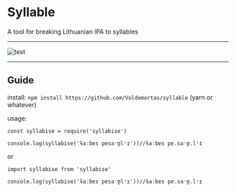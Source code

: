 # Syllable

A tool for breaking Lithuanian IPA to syllables

---

![test](https://github.com/voldemortas/syllable/actions/workflows/test.yml/badge.svg)

---

## Guide

install: `npm install https://github.com/Voldemortas/syllable` (yarn or whatever)

usage:

```
const syllabise = require('syllabise')

console.log(syllabise('ɫaːbɐs pɐsaˑʊ̯lʲɪ'))//ɫaːbɐs pɐ.saˑʊ̯.lʲɪ

```

or

```
import syllabise from 'syllabise'

console.log(syllabise('ɫaːbɐs pɐsaˑʊ̯lʲɪ'))//ɫaːbɐs pɐ.saˑʊ̯.lʲɪ

```
